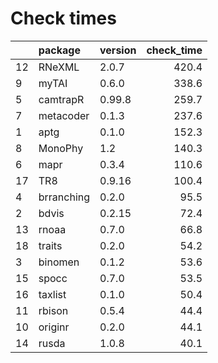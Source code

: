 # Check times

|   |package    |version | check_time|
|:--|:----------|:-------|----------:|
|12 |RNeXML     |2.0.7   |      420.4|
|9  |myTAI      |0.6.0   |      338.6|
|5  |camtrapR   |0.99.8  |      259.7|
|7  |metacoder  |0.1.3   |      237.6|
|1  |aptg       |0.1.0   |      152.3|
|8  |MonoPhy    |1.2     |      140.3|
|6  |mapr       |0.3.4   |      110.6|
|17 |TR8        |0.9.16  |      100.4|
|4  |brranching |0.2.0   |       95.5|
|2  |bdvis      |0.2.15  |       72.4|
|13 |rnoaa      |0.7.0   |       66.8|
|18 |traits     |0.2.0   |       54.2|
|3  |binomen    |0.1.2   |       53.6|
|15 |spocc      |0.7.0   |       53.5|
|16 |taxlist    |0.1.0   |       50.4|
|11 |rbison     |0.5.4   |       44.4|
|10 |originr    |0.2.0   |       44.1|
|14 |rusda      |1.0.8   |       40.1|


